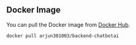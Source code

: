 ## Docker Image

You can pull the Docker image from [Docker Hub](https://hub.docker.com/r/arjun301003/backend-chatbotai).

```bash
docker pull arjun301003/backend-chatbotai
